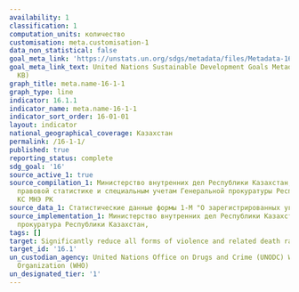 ```yaml
---
availability: 1
classification: 1
computation_units: количество
customisation: meta.customisation-1
data_non_statistical: false
goal_meta_link: 'https://unstats.un.org/sdgs/metadata/files/Metadata-16-01-01.pdf '
goal_meta_link_text: United Nations Sustainable Development Goals Metadata (PDF 222
  KB)
graph_title: meta.name-16-1-1
graph_type: line
indicator: 16.1.1
indicator_name: meta.name-16-1-1
indicator_sort_order: 16-01-01
layout: indicator
national_geographical_coverage: Казахстан
permalink: /16-1-1/
published: true
reporting_status: complete
sdg_goal: '16'
source_active_1: true
source_compilation_1: Министерство внутренних дел Республики Казахстан,Комитет по
  правовой статистике и специальным учетам Генеральной прокуратуры Республики Казахстан,
  КС МНЭ РК
source_data_1: Статистические данные формы 1-М "О зарегистрированных уголовных правонарушениях"
source_implementation_1: Министерство внутренних дел Республики Казахстан, Генеральная
  прокуратура Республики Казахстан,
tags: []
target: Significantly reduce all forms of violence and related death rates everywhere
target_id: '16.1'
un_custodian_agency: United Nations Office on Drugs and Crime (UNODC) World Health
  Organization (WHO)
un_designated_tier: '1'
---
```


